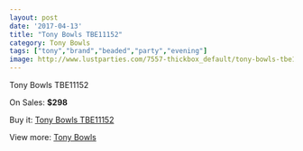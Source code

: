 ```yaml
---
layout: post
date: '2017-04-13'
title: "Tony Bowls TBE11152"
category: Tony Bowls
tags: ["tony","brand","beaded","party","evening"]
image: http://www.lustparties.com/7557-thickbox_default/tony-bowls-tbe11152.jpg
---
```

Tony Bowls TBE11152

On Sales: **$298**
<a href="https://www.lustparties.com/en/tony-bowls/2518-tony-bowls-tbe11152.html"><amp-img layout="responsive" width="600" height="600" src="//www.lustparties.com/7557-thickbox_default/tony-bowls-tbe11152.jpg" alt="Tony Bowls TBE11152 0" /></a>
<a href="https://www.lustparties.com/en/tony-bowls/2518-tony-bowls-tbe11152.html"><amp-img layout="responsive" width="600" height="600" src="//www.lustparties.com/7561-thickbox_default/tony-bowls-tbe11152.jpg" alt="Tony Bowls TBE11152 1" /></a>
<a href="https://www.lustparties.com/en/tony-bowls/2518-tony-bowls-tbe11152.html"><amp-img layout="responsive" width="600" height="600" src="//www.lustparties.com/7560-thickbox_default/tony-bowls-tbe11152.jpg" alt="Tony Bowls TBE11152 2" /></a>
<a href="https://www.lustparties.com/en/tony-bowls/2518-tony-bowls-tbe11152.html"><amp-img layout="responsive" width="600" height="600" src="//www.lustparties.com/7559-thickbox_default/tony-bowls-tbe11152.jpg" alt="Tony Bowls TBE11152 3" /></a>
<a href="https://www.lustparties.com/en/tony-bowls/2518-tony-bowls-tbe11152.html"><amp-img layout="responsive" width="600" height="600" src="//www.lustparties.com/7558-thickbox_default/tony-bowls-tbe11152.jpg" alt="Tony Bowls TBE11152 4" /></a>

Buy it: [Tony Bowls TBE11152](https://www.lustparties.com/en/tony-bowls/2518-tony-bowls-tbe11152.html "Tony Bowls TBE11152")

View more: [Tony Bowls](https://www.lustparties.com/en/5-tony-bowls "Tony Bowls")